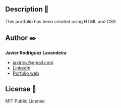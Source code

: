 ## Description 📑

This portfolio has been created using HTML and CSS

## Author ✒️
**Javier Rodríguez Lavandeira**

* [javirlcy@gmail.com](javirlcy@gmail.com)
* [LinkedIn](https://www.linkedin.com/in/javier-rodríguez-lavandeira-890284333)
* [Porfolio web]()

## License 📄
MIT Public License 
